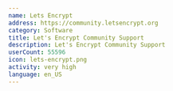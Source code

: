 ```yaml
---
name: Lets Encrypt
address: https://community.letsencrypt.org
category: Software
title: Let's Encrypt Community Support
description: Let's Encrypt Community Support
userCount: 55596
icon: lets-encrypt.png
activity: very high
language: en_US
---
```

